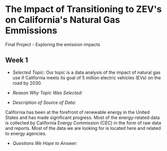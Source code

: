 # The Impact of Transitioning to ZEV's on California's Natural Gas Emmissions
Final Project - Exploring the emission impacts 

## Week 1

- *Selected Topic*: Our topic is a data analysis of the impact of natural gas use if California meets its goal of 5 million electric vehicles (EVs) on the road by 2030.

- *Reason Why Topic Was Selected:*

- *Description of Source of Data:*

California has been at the forefront of renewable energy in the United States and has made significant progress. Most of the energy-related data is collected by California Energy Commission (CEC) in the form of raw data and reports. Most of the data we are looking for is located here and related to energy agencies. 

- *Questions We Hope to Answer:*
